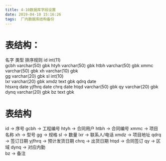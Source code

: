 ```yaml
---
title: 4-10数据库字段设置
date: 2019-04-10 15:16:26
tags:  厂内数据库结构备份
---
```

#  表结构：
 名字      类型        排序规则	
  id     int(11)		
 gcbh    varchar(50)   gbk
 htyh    varchar(50)   gbk
 htbh    varchar(50)   gbk
 xmmc    varchar(50)   gbk
 xh      varchar(10)   gbk     
 gg      varchar(20)   gbk
 sl      int(10)      
 lxr     varchar(20)   gbk
 xmdz    text          gbk
 qdrq    date          
 htsxrq  date
 yjfhrq  date
 chrq    date
 htqd    varchar(50)   gbk
 qy      varchar(20)   gbk
 dynq    varchar(20)   gbk
 bz      text          gbk


# 表结构
id     -> 序号   gcbh          -> 工程编号
htyh   -> 合同用户  htbh       -> 合同编号 
xmmc   -> 项目名称    xh        -> 型号
gg     -> 规格    sl            -> 数量
lxr    -> 联系人/电话   xmdz    -> 项目地址
qdrq   -> 签订日期   yjfhrq    -> 预计发货日期
chrq   -> 出货日期   htqd      -> 合同签订
qy     -> 区域   dynq          -> 对应内勤\
bz     -> 备注
